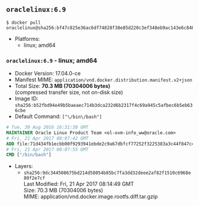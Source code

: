 ## `oraclelinux:6.9`

```console
$ docker pull oraclelinux@sha256:bf47c825e36ac6df74828f38e85d220c3ef348eb9ac143e6c848efdcdcaf8435
```

-	Platforms:
	-	linux; amd64

### `oraclelinux:6.9` - linux; amd64

-	Docker Version: 17.04.0-ce
-	Manifest MIME: `application/vnd.docker.distribution.manifest.v2+json`
-	Total Size: **70.3 MB (70304006 bytes)**  
	(compressed transfer size, not on-disk size)
-	Image ID: `sha256:b52fbd94e49b5baeaec714b3dca232d6b2317f4c69a945c5afbec6b5eb636cbe`
-	Default Command: `["\/bin\/bash"]`

```dockerfile
# Tue, 30 Aug 2016 16:31:30 GMT
MAINTAINER Oracle Linux Product Team <ol-ovm-info_ww@oracle.com>
# Fri, 21 Apr 2017 08:07:42 GMT
ADD file:71d434fb1ecbb00f9293941ebde2c9a67dbfcf77252f3225383a3c44f847c400 in / 
# Fri, 21 Apr 2017 08:07:55 GMT
CMD ["/bin/bash"]
```

-	Layers:
	-	`sha256:9dc344508675bd214d58054b85bc7fa3dd32deee2af82f1510c6968e80f2e7cf`  
		Last Modified: Fri, 21 Apr 2017 08:14:49 GMT  
		Size: 70.3 MB (70304006 bytes)  
		MIME: application/vnd.docker.image.rootfs.diff.tar.gzip
